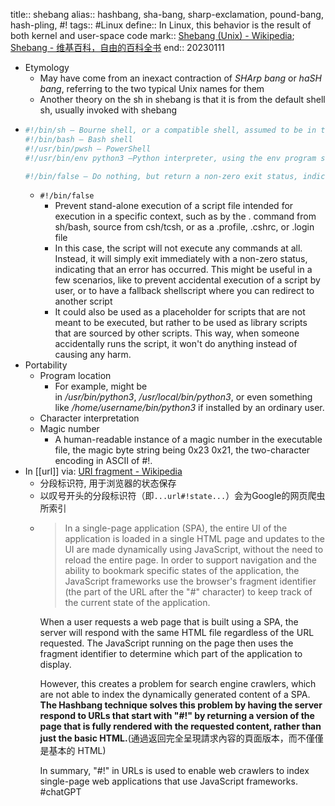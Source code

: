 title:: shebang
alias:: hashbang, sha-bang, sharp-exclamation, pound-bang, hash-pling, #!
tags:: #Linux
define:: In Linux, this behavior is the result of both kernel and user-space code
mark:: [Shebang (Unix) - Wikipedia](https://en.wikipedia.org/wiki/Shebang_(Unix)); [Shebang - 维基百科，自由的百科全书](https://zh.wikipedia.org/wiki/Shebang)
end:: 20230111

  - Etymology
    - May have come from an inexact contraction of *SHArp bang* or *haSH bang*, referring to the two typical Unix names for them
    - Another theory on the sh in shebang is that it is from the default shell sh, usually invoked with shebang
- ```bash
  #!/bin/sh – Bourne shell, or a compatible shell, assumed to be in the /bin directory
  #!/bin/bash – Bash shell
  #!/usr/bin/pwsh – PowerShell
  #!/usr/bin/env python3 –Python interpreter, using the env program search path to find it
  
  #!/bin/false – Do nothing, but return a non-zero exit status, indicating failure. 
  ```
  - `#!/bin/false`
    - Prevent stand-alone execution of a script file intended for execution in a specific context, such as by the . command from sh/bash, source from csh/tcsh, or as a .profile, .cshrc, or .login file
    - In this case, the script will not execute any commands at all. Instead, it will simply exit immediately with a non-zero status, indicating that an error has occurred. This might be useful in a few scenarios, like to prevent accidental execution of a script by user, or to have a fallback shellscript where you can redirect to another script
    - It could also be used as a placeholder for scripts that are not meant to be executed, but rather to be used as library scripts that are sourced by other scripts. This way, when someone accidentally runs the script, it won't do anything instead of causing any harm.
- Portability
  - Program location
    - For example, might be in */usr/bin/python3*, */usr/local/bin/python3*, or even something like */home/username/bin/python3* if installed by an ordinary user.
  - Character interpretation
  - Magic number
    - A human-readable instance of a magic number in the executable file, the magic byte string being 0x23 0x21, the two-character encoding in ASCII of #!.
- In [[url]] via: [URI fragment - Wikipedia](https://en.wikipedia.org/wiki/URI_fragment#hash-bang)
  - 分段标识符, 用于浏览器的状态保存
  - 以叹号开头的分段标识符（即`...url#!state...`）会为Google的网页爬虫所索引
  - > In a single-page application (SPA), the entire UI of the application is loaded in a single HTML page and updates to the UI are made dynamically using JavaScript, without the need to reload the entire page. In order to support navigation and the ability to bookmark specific states of the application, the JavaScript frameworks use the browser's fragment identifier (the part of the URL after the "#" character) to keep track of the current state of the application.
    >
    When a user requests a web page that is built using a SPA, the server will respond with the same HTML file regardless of the URL requested. The JavaScript running on the page then uses the fragment identifier to determine which part of the application to display.
    >
    However, this creates a problem for search engine crawlers, which are not able to index the dynamically generated content of a SPA. **The Hashbang technique solves this problem by having the server respond to URLs that start with "#!" by returning a version of the page that is fully rendered with the requested content, rather than just the basic HTML.**(通過返回完全呈現請求內容的頁面版本，而不僅僅是基本的 HTML)
    >
    In summary, "#!" in URLs is used to enable web crawlers to index single-page web applications that use JavaScript frameworks.
    #chatGPT